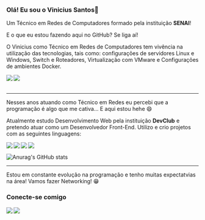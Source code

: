 ### Olá! Eu sou o Vinicius Santos👋

<p>Um Técnico em Redes de Computadores formado pela instituição <strong>SENAI</strong>!</p>
<p>E o que eu estou fazendo aqui no GitHub? Se liga aí!</p>

<p>O Vinicius como Técnico em Redes de Computadores tem vivência na utilização das tecnologias, tais como: configurações de servidores Linux e Windows, Switch e Roteadores, Virtualização com VMware e Configurações de ambientes Docker.</p>

<img align="left" src="https://img.shields.io/badge/Linux-FCC624?style=for-the-badge&logo=linux&logoColor=black" />
<img align="left" src="https://img.shields.io/badge/Windows-0078D6?style=for-the-badge&logo=windows&logoColor=white" />
<br></br>

---

<p>Nesses anos atuando como Técnico em Redes eu percebi que a programação é algo que me cativa... E aqui estou hehe 😄 </p> 
<p>Atualmente estudo Desenvolvimento Web pela instituição <strong>DevClub</strong> e pretendo atuar como um Desenvolvedor Front-End. Utilizo e crio projetos com as seguintes linguagens:</p>
<img align="left" src="https://img.shields.io/badge/HTML5-E34F26?style=for-the-badge&logo=html5&logoColor=white" />
<img align="left" src="https://img.shields.io/badge/CSS-239120?&style=for-the-badge&logo=css3&logoColor=white" />
<img align="left" src="https://img.shields.io/badge/JavaScript-F7DF1E?style=for-the-badge&logo=javascript&logoColor=black" />
<img src="https://img.shields.io/badge/React-20232A?style=for-the-badge&logo=react&logoColor=61DAFB" />

![Anurag's GitHub stats](https://github-readme-stats.vercel.app/api?username=vinixsantos06&show_icons=true&theme=dark)

---

<p>Estou em constante evolução na programação e tenho muitas expectatvias na área! Vamos fazer Networking! 😁</p>

### Conecte-se comigo

<a href="https://www.instagram.com/vinixsantos06/">
<img align="left" src="https://img.shields.io/badge/Instagram-E4405F?style=for-the-badge&logo=instagram&logoColor=white" /> </a>
<a href="https://www.linkedin.com/in/viniciussantosdeoliveira/">
<img align="left" src="https://img.shields.io/badge/LinkedIn-0077B5?style=for-the-badge&logo=linkedin&logoColor=white" /> </a>
